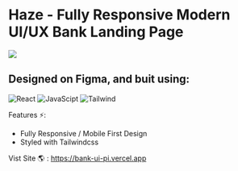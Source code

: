 <h1>Haze - Fully Responsive Modern UI/UX Bank Landing Page</h1>

<a href="https://master--isnt-zeviks-awesome.netlify.app/">
<img src="https://user-images.githubusercontent.com/68613251/191855761-289f3aea-0260-4137-9c2c-fe8a879a9485.png" /img>
</a>

<h2>Designed on Figma, and buit using:</h2>
<p>
  <img alt="React" src="https://img.shields.io/badge/React-20232A?style=for-the-badge&logo=react&logoColor=61DAFB" />
  <img alt="JavaScipt" src="https://img.shields.io/badge/JavaScript-323330?style=for-the-badge&logo=javascript&logoColor=F7DF1E" />
  <img alt="Tailwind" src="https://img.shields.io/badge/Tailwind_CSS-38B2AC?style=for-the-badge&logo=tailwind-css&logoColor=white" />
</p>

Features ⚡: 
- Fully Responsive / Mobile First Design 
- Styled with Tailwindcss 

Vist Site 🌎 : https://bank-ui-pi.vercel.app
